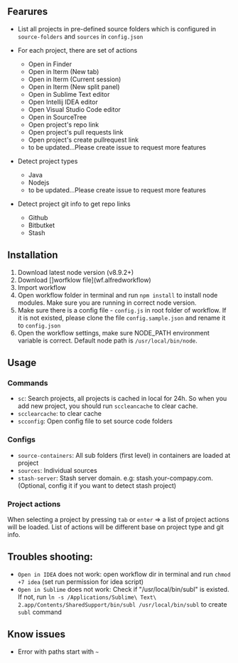 ## Fearures

- List all projects in pre-defined source folders which is configured in `source-folders` and `sources` in `config.json`

- For each project, there are set of actions
    + Open in Finder
    + Open in Iterm (New tab)
    + Open in Iterm (Current session)
    + Open in Iterm (New split panel)
    + Open in Sublime Text editor
    + Open Intellij IDEA editor
    + Open Visual Studio Code editor
    + Open in SourceTree
    + Open project's repo link
    + Open project's pull requests link
    + Open project's create pullrequest link
    + to be updated...Please create issue to request more features
- Detect project types
    + Java
    + Nodejs
    + to be updated...Please create issue to request more features
- Detect project git info to get repo links
    + Github
    + Bitbutket
    + Stash

## Installation

1. Download latest node version (v8.9.2+)
2. Download []worfklow file](wf.alfredworkflow)
3. Import workflow
4. Open workflow folder in terminal and run `npm install` to install node modules. Make sure you are running in correct node version.
5. Make sure there is a config file - `config.js` in root folder of workflow. If it is not existed, please clone the file `config.sample.json` and rename it to `config.json`
6. Open the workflow settings, make sure NODE_PATH environment variable is correct. Default node path is `/usr/local/bin/node`.

## Usage
### Commands
- `sc`: Search projects, all projects is cached in local for 24h. So when you add new project, you should run `sccleancache` to clear cache.
- `scclearcache`: to clear cache
- `scconfig`: Open config file to set source code folders

### Configs
- `source-containers`: All sub folders (first level) in containers are loaded at project
- `sources`: Individual sources
- `stash-server`: Stash server domain. e.g: stash.your-compapy.com. (Optional, config it if you want to detect stash project)

### Project actions
When selecting a project by pressing `tab` or `enter` => a list of project actions will be loaded. List of actions will be different base on project type and git info.

## Troubles shooting:
- `Open in IDEA` does not work: open workflow dir in terminal and run `chmod +7 idea` (set run permission for idea script)
- `Open in Sublime` does not work: Check if "/usr/local/bin/subl" is existed.
If not, run `ln -s /Applications/Sublime\ Text\ 2.app/Contents/SharedSupport/bin/subl /usr/local/bin/subl` to create `subl` command

## Know issues
- Error with paths start with `~`
